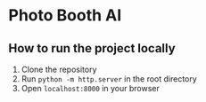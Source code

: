 # Photo Booth AI

## How to run the project locally

1. Clone the repository
2. Run `python -m http.server` in the root directory
3. Open `localhost:8000` in your browser
